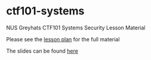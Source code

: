# ctf101-systems
NUS Greyhats CTF101 Systems Security Lesson Material

Please see the [lesson plan](./lessonplan.md) for the full material

The slides can be found [here](https://docs.google.com/presentation/d/1IWX2f7Tphp4dafckDyQRwINXa_oWDtFuCPRRnP1b-LU/edit?usp=sharing)